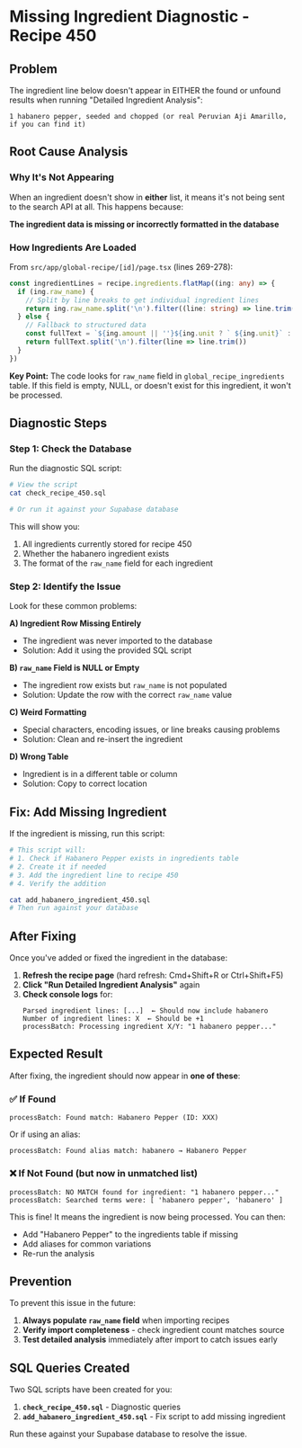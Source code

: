 # Missing Ingredient Diagnostic - Recipe 450

## Problem
The ingredient line below doesn't appear in EITHER the found or unfound results when running "Detailed Ingredient Analysis":
```
1 habanero pepper, seeded and chopped (or real Peruvian Aji Amarillo, if you can find it)
```

## Root Cause Analysis

### Why It's Not Appearing

When an ingredient doesn't show in **either** list, it means it's not being sent to the search API at all. This happens because:

**The ingredient data is missing or incorrectly formatted in the database**

### How Ingredients Are Loaded

From `src/app/global-recipe/[id]/page.tsx` (lines 269-278):

```typescript
const ingredientLines = recipe.ingredients.flatMap((ing: any) => {
  if (ing.raw_name) {
    // Split by line breaks to get individual ingredient lines
    return ing.raw_name.split('\n').filter((line: string) => line.trim())
  } else {
    // Fallback to structured data
    const fullText = `${ing.amount || ''}${ing.unit ? ` ${ing.unit}` : ''} ${ing.ingredient?.name || ''}`.trim()
    return fullText.split('\n').filter(line => line.trim())
  }
})
```

**Key Point:** The code looks for `raw_name` field in `global_recipe_ingredients` table. If this field is empty, NULL, or doesn't exist for this ingredient, it won't be processed.

## Diagnostic Steps

### Step 1: Check the Database

Run the diagnostic SQL script:
```bash
# View the script
cat check_recipe_450.sql

# Or run it against your Supabase database
```

This will show you:
1. All ingredients currently stored for recipe 450
2. Whether the habanero ingredient exists
3. The format of the `raw_name` field for each ingredient

### Step 2: Identify the Issue

Look for these common problems:

**A) Ingredient Row Missing Entirely**
- The ingredient was never imported to the database
- Solution: Add it using the provided SQL script

**B) `raw_name` Field is NULL or Empty**
- The ingredient row exists but `raw_name` is not populated
- Solution: Update the row with the correct `raw_name` value

**C) Weird Formatting**
- Special characters, encoding issues, or line breaks causing problems
- Solution: Clean and re-insert the ingredient

**D) Wrong Table**
- Ingredient is in a different table or column
- Solution: Copy to correct location

## Fix: Add Missing Ingredient

If the ingredient is missing, run this script:
```bash
# This script will:
# 1. Check if Habanero Pepper exists in ingredients table
# 2. Create it if needed
# 3. Add the ingredient line to recipe 450
# 4. Verify the addition

cat add_habanero_ingredient_450.sql
# Then run against your database
```

## After Fixing

Once you've added or fixed the ingredient in the database:

1. **Refresh the recipe page** (hard refresh: Cmd+Shift+R or Ctrl+Shift+F5)
2. **Click "Run Detailed Ingredient Analysis"** again
3. **Check console logs** for:
   ```
   Parsed ingredient lines: [...]  ← Should now include habanero
   Number of ingredient lines: X  ← Should be +1
   processBatch: Processing ingredient X/Y: "1 habanero pepper..."
   ```

## Expected Result

After fixing, the ingredient should now appear in **one of these**:

### ✅ If Found
```
processBatch: Found match: Habanero Pepper (ID: XXX)
```
Or if using an alias:
```
processBatch: Found alias match: habanero → Habanero Pepper
```

### ❌ If Not Found (but now in unmatched list)
```
processBatch: NO MATCH found for ingredient: "1 habanero pepper..."
processBatch: Searched terms were: [ 'habanero pepper', 'habanero' ]
```

This is fine! It means the ingredient is now being processed. You can then:
- Add "Habanero Pepper" to the ingredients table if missing
- Add aliases for common variations
- Re-run the analysis

## Prevention

To prevent this issue in the future:

1. **Always populate `raw_name` field** when importing recipes
2. **Verify import completeness** - check ingredient count matches source
3. **Test detailed analysis** immediately after import to catch issues early

## SQL Queries Created

Two SQL scripts have been created for you:

1. **`check_recipe_450.sql`** - Diagnostic queries
2. **`add_habanero_ingredient_450.sql`** - Fix script to add missing ingredient

Run these against your Supabase database to resolve the issue.



